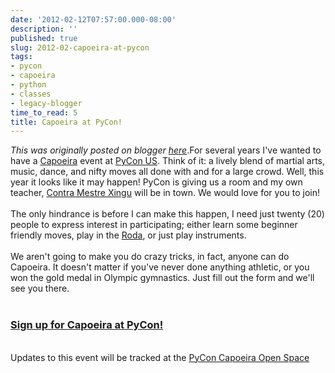 ```yaml
---
date: '2012-02-12T07:57:00.000-08:00'
description: ''
published: true
slug: 2012-02-capoeira-at-pycon
tags:
- pycon
- capoeira
- python
- classes
- legacy-blogger
time_to_read: 5
title: Capoeira at PyCon!
---
```


*This was originally posted on blogger [here](https://pydanny.blogspot.com/2012/02/capoeira-at-pycon.html)*.For several years I've wanted to have a <a href="http://en.wikipedia.org/wiki/Capoeira">Capoeira</a> event at <a href="https://us.pycon.org/2012/community/openspaces/capoeira/">PyCon US</a>. Think of it: a lively blend of martial arts, music, dance, and  nifty moves all done with and for a large crowd. Well, this year it looks like it may happen! PyCon is giving us a room and my own teacher, <a href="http://valleycapoeira.com/?page_id=7">Contra Mestre Xingu</a> will be in town. We would love for you to join!<br /><br />The only hindrance is before I can make this happen, I need just twenty (20) people to express interest in participating; either learn some beginner friendly moves, play in the <a href="http://en.wikipedia.org/wiki/Capoeira#Roda">Roda</a>, or just play instruments.<br /><br />We aren't going to make you do crazy tricks, in fact, anyone can do Capoeira. It doesn't matter if you've never done anything athletic, or you won the gold medal in Olympic gymnastics. Just fill out the form and we'll see you there.<br /><br /><h3><a href="http://bit.ly/pycon-capoeira">Sign up for Capoeira at PyCon!</a></h3><br />Updates to this event will be tracked at the <a href="https://us.pycon.org/2012/community/openspaces/capoeira/">PyCon Capoeira Open Space</a>